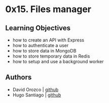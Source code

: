 # 0x15. Files manager

## Learning Objectives

* how to create an API with Express
* how to authenticate a user
* how to store data in MongoDB
* how to store temporary data in Redis
* how to setup and use a background worker

## Authors
- David Orozco | [github](https://github.com/davixcky)
- Hugo Santiago | [github](https://github.com/hfsantiago)